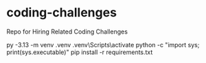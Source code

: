# coding-challenges
Repo for Hiring Related Coding Challenges

py -3.13 -m venv .venv 
.venv\Scripts\activate 
python -c "import sys; print(sys.executable)" 
pip install -r requirements.txt